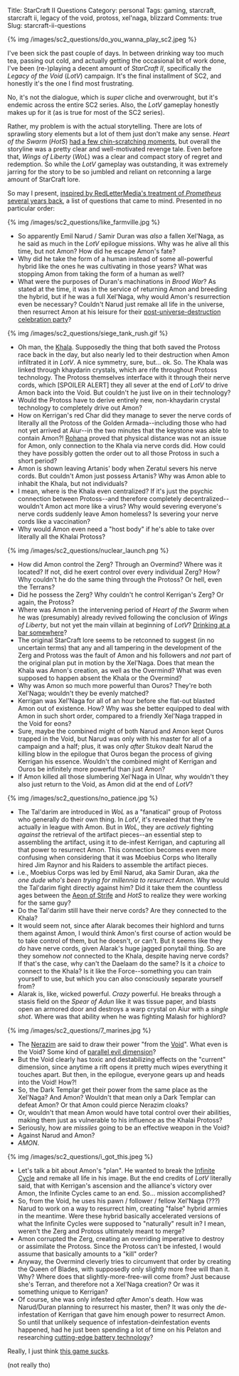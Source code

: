 Title: StarCraft II Questions
Category: personal
Tags: gaming, starcraft, starcraft ii, legacy of the void, protoss, xel'naga, blizzard
Comments: true
Slug: starcraft-ii-questions

{% img /images/sc2_questions/do_you_wanna_play_sc2.jpeg %}

I've been sick the past couple of days. In between drinking way too much tea,
passing out cold, and actually getting the occasional bit of work done, I've been
(re-)playing a decent amount of _StarCraft II_, specifically the _Legacy of the Void_
(_LotV_) campaign. It's the final installment of SC2, and honestly it's the one
I find most frustrating.

No, it's not the dialogue, which is _super_ cliche and overwrought, but it's
endemic across the entire SC2 series. Also, the _LotV_ gameplay honestly makes
up for it (as is true for most of the SC2 series).

Rather, my problem is with the actual storytelling. There are lots of
sprawling story elements but a lot of them just don't make
any sense. _Heart of the Swarm_ (_HotS_)
[had a few chin-scratching moments](https://magsol.wordpress.com/2013/04/01/starcraft-ii-heart-of-the-swarm-review/),
but overall the storyline was a pretty clear and well-motivated revenge tale.
Even before that, _Wings of Liberty_ (_WoL_) was a clear and compact story of
regret and redemption. So while the _LotV_ gameplay was outstanding, it was
extremely jarring for the story to be so jumbled and reliant on retconning a
large amount of StarCraft lore.

So may I present, [inspired by RedLetterMedia's treatment of _Prometheus_
several years back](https://www.youtube.com/watch?v=-x1YuvUQFJ0), a list
of questions that came to mind. Presented in no particular order:

{% img /images/sc2_questions/like_farmville.jpg %}

  - So apparently Emil Narud / Samir Duran was _also_ a fallen Xel'Naga, as he said as much
  in the _LotV_ epilogue missions. Why was he alive all this time, but not Amon?
  How did he escape Amon's fate?
  - Why did he take the form of a human instead of some all-powerful hybrid like the
  ones he was cultivating in those years? What was stopping Amon from taking the form
  of a human as well?
  - What were the purposes of Duran's machinations in _Brood War_? As stated at the time,
 it was in the service of returning Amon and breeding the hybrid, but if he was
 a full Xel'Naga, why would Amon's resurrection even be necessary? Couldn't Narud
 just remake all life in the universe, then resurrect Amon at his leisure for
 their [post-universe-destruction celebration party](https://en.wikipedia.org/wiki/The_World%27s_End_(film))?

{% img /images/sc2_questions/siege_tank_rush.gif %}

  - Oh man, the [Khala](https://starcraft.fandom.com/wiki/Khala). Supposedly the thing
that both saved the Protoss race back in the day, but also nearly led to their
destruction when Amon infiltrated it in _LotV_. A nice symmetry, sure, but... ok.
So. The Khala was linked through khaydarin crystals, which are rife throughout
 Protoss technology. The Protoss themselves interface with it through their
 nerve cords, which [SPOILER ALERT] they all sever at the end of _LotV_ to
 drive Amon back into the Void. But couldn't he just live on in their
 technology?
 - Would the Protoss have to derive entirely new, non-khaydarin crystal
 technology to completely drive out Amon?
 - How on Kerrigan's red Char did they manage to sever the nerve cords of
 literally all the Protoss of the Golden Armada--including those who had not
 yet arrived at Aiur--in the two minutes that the keystone was able to contain
 Amon?! [Rohana](https://starcraft.fandom.com/wiki/Rohana) proved that physical
 distance was not an issue for Amon, only connection to the Khala via nerve cords
 did. How could they have possibly gotten the order out to all those Protoss
 in such a short period?
 - Amon is shown leaving Artanis' body when Zeratul severs his nerve cords. But
 couldn't Amon just possess Artanis? Why was Amon able to inhabit the Khala,
 but not individuals?
 - I mean, where is the Khala even centralized? If it's just the psychic
 connection between Protoss--and therefore completely decentralized--wouldn't
 Amon act more like a virus? Why would severing everyone's nerve cords suddenly
 leave Amon homeless? Is severing your nerve cords like a vaccination?
 - Why would Amon even need a "host body" if he's able to take over literally
 all the Khalai Protoss?

{% img /images/sc2_questions/nuclear_launch.png %}

 - How did Amon control the Zerg? Through an Overmind? Where was it located? If
 not, did he exert control over every individual Zerg? How? Why couldn't he do
 the same thing through the Protoss? Or hell, even the Terrans?
 - Did he possess the Zerg? Why couldn't he control Kerrigan's Zerg? Or again,
 the Protoss?
 - Where was Amon in the intervening period of _Heart of the Swarm_ when he was
 (presumably) already revived following the conclusion of _Wings of Liberty_, but
 not yet the main villain at beginning of _LotV_?
 [Drinking at a bar somewhere](https://xkcd.com/712/)?
 - The original StarCraft lore seems to be retconned to suggest (in no uncertain
  terms) that any and all tampering in the development of the Zerg and Protoss
  was the fault of Amon and his followers and _not_ part of the original plan
  put in motion by the Xel'Naga. Does that mean the Khala was Amon's
  creation, as well as the Overmind? What was even supposed to happen absent the
  Khala or the Overmind?
 - Why was Amon so much more powerful than Ouros? They're both Xel'Naga; wouldn't
 they be evenly matched?
 - Kerrigan was Xel'Naga for all of an hour before she flat-out blasted Amon out
 of existence. How? Why was she better equipped to deal with Amon in such short
 order, compared to a friendly Xel'Naga trapped in the Void for eons?
 - Sure, maybe the combined might of both Narud and Amon kept Ouros trapped
 in the Void, but Narud was only with his master for all of a campaign and a half;
 plus, it was only _after_ Stukov dealt Narud the killing blow in the epilogue
 that Ouros began the process of giving Kerrigan his essence. Wouldn't the combined
 might of Kerrigan and Ouros be infinitely more powerful than just Amon?
 - If Amon killed all those slumbering Xel'Naga in Ulnar, why wouldn't they also
 just return to the Void, as Amon did at the end of _LotV_?

{% img /images/sc2_questions/no_patience.jpg %}

 - The Tal'darim are introduced in _WoL_ as a "fanatical" group of Protoss who
 generally do their own thing. In _LotV_, it's revealed that they're actually
 in league with Amon. But in _WoL_, they are _actively_ fighting _against_ the
 retrieval of the artifact pieces--an essential step to assembling the artifact,
 using it to de-infest Kerrigan, and capturing all that power to resurrect Amon.
 This connection becomes even more confusing when considering that it was
 Moebius Corps who literally hired Jim Raynor and
 his Raiders to assemble the artifact pieces.
 - i.e., Moebius Corps was led by Emil Narud, aka Samir Duran, aka
 _the one dude who's been trying for millennia to resurrect Amon_. Why would
 the Tal'darim fight directly against him? Did it take them the countless ages
 between the [Aeon of Strife](https://starcraft.fandom.com/wiki/Aeon_of_Strife)
 and _HotS_ to realize they were working for the same guy?
 - Do the Tal'darim still have their nerve cords? Are they connected to the
  Khala?
 - It would seem not, since after Alarak becomes their highlord and turns
  them against Amon, I would think Amon's first course of action would be to
  take control of them, but he doesn't, or can't. But it seems like they _do_
  have nerve cords, given Alarak's huge jagged ponytail thing. So are they
  somehow _not_ connected to the Khala, despite having nerve cords? If that's
  the case, why can't the Daelaam do the same? Is it a _choice_ to connect to
  the Khala? Is it like the Force--something you can train yourself to use,
  but which you can also consciously separate yourself from?
 - Alarak is, like, wicked powerful. _Crazy_ powerful. He breaks through a
  stasis field on the _Spear of Adun_ like it was tissue paper, and blasts open
  an armored door and destroys a warp crystal on Aiur with a _single shot_. Where
  was that ability when he was fighting Malash for highlord?

{% img /images/sc2_questions/7_marines.jpg %}

 - The [Nerazim](https://starcraft.fandom.com/wiki/Nerazim) are said to draw
 their power "from the [Void](https://starcraft.fandom.com/wiki/Void)". What
 even is the Void? Some kind of [parallel evil dimension](https://en.wikipedia.org/wiki/Mirror_Universe)?
 - But the Void clearly has toxic and destabilizing effects on the "current"
 dimension, since anytime a rift opens it pretty much wipes everything it touches
 apart. But then, in the epilogue, everyone gears up and heads into the Void! How?!
 - So, the Dark Templar get their power from the same place as the Xel'Naga? And
 Amon? Wouldn't that mean only a Dark Templar can defeat Amon? Or that Amon
 could pierce Nerazim cloaks?
 - Or, wouldn't that mean Amon would have total control over their abilities,
 making them just as vulnerable to his influence as the Khalai Protoss?
 - Seriously, how are _missiles_ going to be an effective weapon in the Void?
 - Against Narud and Amon?
 - _AMON_.

 {% img /images/sc2_questions/i_got_this.jpeg %}

 - Let's talk a bit about Amon's "plan". He wanted to break the
 [Infinite Cycle](https://starcraft.fandom.com/wiki/Infinite_Cycle)
 and remake all life in his image. But the end credits of _LotV_ literally
 said, that with Kerrigan's ascension and the alliance's victory over Amon,
 the Infinite Cycles came to an end. So... mission accomplished?
 - So, from the Void, he uses his pawn / follower / fellow Xel'Naga (???) Narud to
 work on a way to resurrect him, creating "false" hybrid armies in the meantime.
 Were these hybrid basically accelerated versions of what the Infinite Cycles
 were supposed to "naturally" result in? I mean, weren't the Zerg and Protoss
 ultimately meant to merge?
 - Amon corrupted the Zerg, creating an overriding imperative to destroy or
 assimilate the Protoss. Since the Protoss can't be infested, I would assume that
 basically amounts to a "kill" order?
 - Anyway, the Overmind cleverly tries to circumvent that order by creating the
 Queen of Blades, with supposedly only slightly more free will than it. Why?
 Where does that slightly-more-free-will come from? Just because she's Terran,
 and therefore not a Xel'Naga creation? Or was it something unique to Kerrigan?
 - Of course, she was only infested _after_ Amon's death. How was Narud/Duran
 planning to resurrect his master, then? It was only the _de_-infestation of
 Kerrigan that gave him enough power to resurrect Amon. So until that unlikely
 sequence of infestation-deinfestation events happened, had he just been spending
 a lot of time on his Pelaton and researching
 [cutting-edge battery technology](https://www.tesla.com/powerwall)?

 Really, I just think [this game sucks](https://www.youtube.com/watch?v=AX_FxBSEh1A).

 (not really tho)
